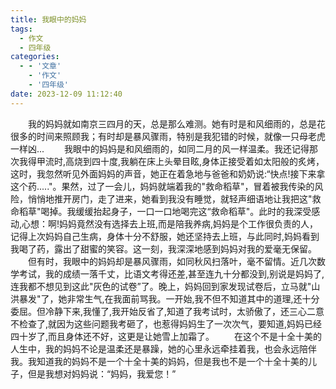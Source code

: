 ```yaml
---
title: 我眼中的妈妈
tags:
  - 作文
  - 四年级
categories:
  - - '文章'
    - '作文'
    - '四年级'
date: 2023-12-09 11:12:40
---
```

&emsp;&emsp;我的妈妈就如南京三四月的天，总是那么难测。她有时是和风细雨的，总是花很多的时间来照顾我；有时却是暴风骤雨，特别是我犯错的时候，就像一只母老虎一样凶...
&emsp;&emsp;我眼中的妈妈是和风细雨的，如同二月的风一样温柔。我还记得那次我得甲流时,高烧到四十度,我躺在床上头晕目眩,身体正接受着如太阳般的炙烤，这时，我忽然听见外面妈妈的声音，她正在着急地与爸爸和奶奶说:“快点!接下来拿这个药....."。果然，过了一会儿，妈妈就端着我的"救命稻草"，冒着被我传染的风险，悄悄地推开房门，走了进来，她看到我没有睡觉，就轻声细语地让我把这"救命稻草"喝掉。我缓缓抬起身子，一口一口地喝完这“救命稻草"。此时的我深受感动,心想：啊!妈妈竟然没有选择去上班,而是陪我养病,妈妈是个工作很负责的人，记得上次妈妈自己生病，身体十分不舒服，她还坚持去上班，与此同时,妈妈看到我喝了药，露出了甜蜜的笑容。这一刻，我深深地感到妈妈对我的爱毫无保留。
&emsp;&emsp;但有时，我眼中的妈妈却是暴风骤雨，如同秋风扫落叶，毫不留情。近几次数学考试，我的成绩一落千丈，比语文考得还差,甚至连九十分都没到,别说是妈妈了,连我都不想见到这此"灰色的试卷”了。晚上，妈妈回到家发现试卷后，立马就"山洪暴发"了，她非常生气,在我面前骂我。一开始,我不但不知道其中的道理,还十分委屈。但冷静下来,我懂了,我开始反省了,知道了我考试时，太骄傲了，还三心二意不检查了,就因为这些问题我考砸了，也惹得妈妈生了一次次气，要知道,妈妈已经四十岁了,而且身体还不好，这更是让她雪上加霜了。
&emsp;&emsp;在这个不是十全十美的人生中，我的妈妈不论是温柔还是暴躁，她的心里永远牵挂着我，也会永远陪伴我。我知道我的妈妈不是一个十全十美的妈妈，但是我也不是一个十全十美的儿子，但是我想对妈妈说：“妈妈，我爱您！”
